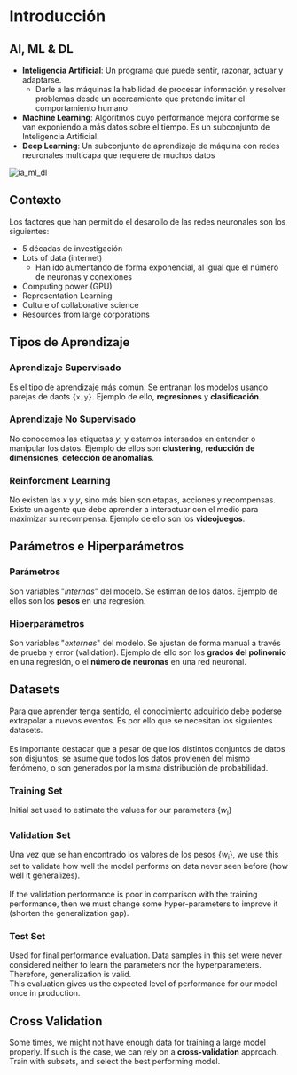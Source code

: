 # Introducción

## AI, ML & DL

- **Inteligencia Artificial**: Un programa que puede sentir, razonar, actuar y adaptarse.
   - Darle a las máquinas la habilidad de procesar información y resolver problemas desde un acercamiento que pretende imitar el comportamiento humano
- **Machine Learning**: Algoritmos cuyo performance mejora conforme se van exponiendo a más datos sobre el tiempo. Es un subconjunto de Inteligencia Artificial.
- **Deep Learning**: Un subconjunto de aprendizaje de máquina con redes neuronales multicapa que requiere de muchos datos

<img src="./images/ia_ml_dl.png" alt="ia_ml_dl" title="ia_ml_dl" height="" width="">

## Contexto
Los factores que han permitido el desarollo de las redes neuronales son los siguientes:

- 5 décadas de investigación
- Lots of data (internet)
   - Han ido aumentando de forma exponencial, al igual que el número de neuronas y conexiones
- Computing power (GPU)
- Representation Learning
- Culture of collaborative science
- Resources from large corporations

## Tipos de Aprendizaje

### Aprendizaje Supervisado
Es el tipo de aprendizaje más común. Se entranan los modelos usando parejas de daots `{x,y}`. Ejemplo de ello, **regresiones** y **clasificación**.

### Aprendizaje No Supervisado
No conocemos las etiquetas *y*, y estamos intersados en entender o manipular los datos. Ejemplo de ellos son **clustering**, **reducción de dimensiones**, **detección de anomalías**.

### Reinforcment Learning
No existen las *x* y *y*, sino más bien son etapas, acciones y recompensas. Existe un agente que debe aprender a interactuar con el medio para maximizar su recompensa. Ejemplo de ello son los **videojuegos**.

## Parámetros e Hiperparámetros

### Parámetros
Son variables "*internas*" del modelo. Se estiman de los datos. Ejemplo de ellos son los **pesos** en una regresión.

### Hiperparámetros
Son variables "*externas*" del modelo. Se ajustan de forma manual a través de prueba y error (validation). Ejemplo de ello son los **grados del polinomio** en una regresión, o el **número de neuronas** en una red neuronal.

## Datasets
Para que aprender tenga sentido, el conocimiento adquirido debe poderse extrapolar a nuevos eventos. Es por ello que se necesitan los siguientes datasets.  
<br>
Es importante destacar que a pesar de que los distintos conjuntos de datos son disjuntos, se asume que todos los datos provienen del mismo fenómeno, o son generados por la misma distribución de probabilidad.

### Training Set
Initial set used to estimate the values for our parameters {*w*<sub>i</sub>}

### Validation Set
Una vez que se han encontrado los valores de los pesos {*w*<sub>i</sub>}, we use this set to validate how well the model performs on data never seen before (how well it generalizes).  
<br>
If the validation performance is poor in comparison with the training performance, then we must change some hyper-parameters to improve it (shorten the generalization gap).

### Test Set
Used for final performance evaluation. Data samples in this set were never considered neither to learn the parameters nor the hyperparameters. Therefore, generalization is valid.  
This evaluation gives us the expected level of performance for our model once in production.

## Cross Validation
Some times, we might not have enough data for training a large model properly. If such is the case, we can rely on a **cross-validation** approach.  
Train with subsets, and select the best performing model.


